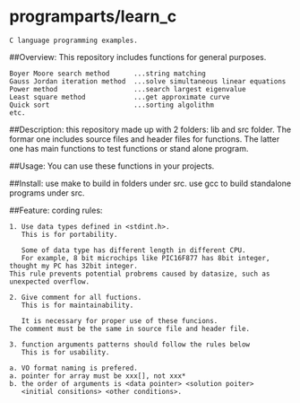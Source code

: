 programparts/learn_c
====
    C language programming examples.

##Overview:
    This repository includes functions for general purposes.

    Boyer Moore search method      ...string matching
    Gauss Jordan iteration method  ...solve simultaneous linear equations
    Power method                   ...search largest eigenvalue
    Least square method            ...get approximate curve
    Quick sort                     ...sorting algolithm
    etc.

##Description:
    this repository made up with 2 folders: lib and src folder.
    The formar one includes source files and header files for functions.
    The latter one has main functions to test functions or stand alone program.

##Usage:
    You can use these functions in your projects.

##Install:
    use make to build in folders under src.
    use gcc to build standalone programs under src.

##Feature:
    cording rules:

    1. Use data types defined in <stdint.h>.
       This is for portability.

       Some of data type has different length in different CPU.
       For example, 8 bit microchips like PIC16F877 has 8bit integer,
    thought my PC has 32bit integer.
    This rule prevents potential probrems caused by datasize, such as
    unexpected overflow.

    2. Give comment for all fuctions.
       This is for maintainability.

       It is necessary for proper use of these funcions.
    The comment must be the same in source file and header file.

    3. function arguments patterns should follow the rules below
       This is for usability.

    a. VO format naming is prefered.
    a. pointer for array must be xxx[], not xxx*
    b. the order of arguments is <data pointer> <solution poiter>
       <initial consitions> <other conditions>.
